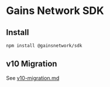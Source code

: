 # Gains Network SDK

## Install

```bash
npm install @gainsnetwork/sdk
```

## v10 Migration

See [v10-migration.md](docs/v10-migration.md)
